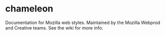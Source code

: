 # chameleon
Documentation for Mozilla web styles. Maintained by the Mozilla Webprod and Creative teams. See the wiki for more info.
